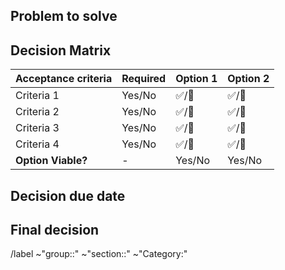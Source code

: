 <!--Lightweight issue template to facilitate decision making by using Decision Matrix -->


## Problem to solve
<!--Link to Description of feature (Documentation, Epic, Opportunity Canvas, etc.) -->

## Decision Matrix
<!-- Decision Matrix helps make a decision based on the acceptance criteria defined for the problem. Acceptance criteria should be put into left column, in the order of importance, with clear information if they are required (must-have) or not (nice-to-have). Options to consider should be scored in the right-side columns. To mark option as viable, it should fulfill all required criteria. -->

| Acceptance criteria | Required | Option 1                           | Option 2                           |
|---------------------|----------|------------------------------------|------------------------------------|
| Criteria 1          | Yes/No   | :white_check_mark:/:no_entry_sign: | :white_check_mark:/:no_entry_sign: |
| Criteria 2          | Yes/No   | :white_check_mark:/:no_entry_sign: | :white_check_mark:/:no_entry_sign: |
| Criteria 3          | Yes/No   | :white_check_mark:/:no_entry_sign: | :white_check_mark:/:no_entry_sign: |
| Criteria 4          | Yes/No   | :white_check_mark:/:no_entry_sign: | :white_check_mark:/:no_entry_sign: |
| **Option Viable?**  | -        | Yes/No | Yes/No |


## Decision due date

<!--Defining due date for decision aligned with our Efficiency value. -->


## Final decision

<!--Filled by the DRI after the due date and evaluating all options based on acceptance criteria.-->

/label ~"group::" ~"section::"  ~"Category:"
